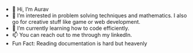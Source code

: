 

- 👋 Hi, I’m Aurav
- 👀 I’m interested in problem solving techniques and mathematics. I also go for creative stuff like game or web development.
- 🌱 I’m currently learning how to code efficiently.
- 📫 You can reach out to me through my linkedIn. 
- Fun Fact: Reading documentation is hard but heavenly

<!---
le-incroyable1-dev/le-incroyable1-dev is a ✨ special ✨ repository because its `README.md` (this file) appears on your GitHub profile.
You can click the Preview link to take a look at your changes.
--->
